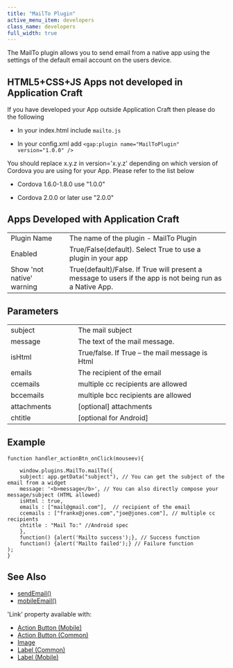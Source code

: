 ```yaml
---
title: "MailTo Plugin"
active_menu_item: developers
class_name: developers
full_width: true
---
```



The MailTo plugin allows you to send email from a native app using the settings of the default email account on the users device.

## HTML5+CSS+JS Apps not developed in Application Craft

If you have developed your App outside Application Craft then please do the following

 - In your index.html include `mailto.js`
           
 - In your config.xml add `<gap:plugin name="MailToPlugin" version="1.0.0" />`

You should replace x.y.z in version='x.y.z' depending on which version of Cordova you are using for your App. Please refer to the list below

 - Cordova 1.6.0-1.8.0 use "1.0.0"

 - Cordova 2.0.0 or later use "2.0.0"

## Apps Developed with Application Craft

<table>
<tr>
<td width="170">
Plugin Name

</td>
<td width="17">
</td>
<td width="755">
The name of the plugin - MailTo Plugin

</td>
</tr>
<tr>
<td width="170">
Enabled

</td>
<td width="17">
</td>
<td width="755">
True/False(default). Select True to use a plugin in your app

</td>
</tr>
<tr>
<td width="170">
Show 'not native' warning

</td>
<td width="17">
</td>
<td width="755">
True(default)/False. If True will present a message to users if the app is not being run as a Native App.

</td>
</tr>
</table>


## Parameters

<table>
<tr>
<td width="168">
subject

</td>
<td width="21">

</td>
<td width="691">
The mail subject

</td>
</tr>
<tr>
<td width="168">
message

</td>
<td width="21">

</td>
<td width="691">
The text of the mail message.

</td>
</tr>
<tr>
<td width="168">
isHtml

</td>
<td width="21">

</td>
<td width="691">
True/false. If True – the mail message is Html

</td>
</tr>
<tr>
<td width="168">
emails

</td>
<td width="21">

</td>
<td width="691">
The recipient of the email

</td>
</tr>
<tr>
<td width="168">
ccemails

</td>
<td width="21">

</td>
<td width="691">
multiple cc recipients are allowed

</td>
</tr>
<tr>
<td width="168">
bccemails

</td>
<td width="21">

</td>
<td width="691">
multiple bcc recipients are allowed

</td>
</tr>
<tr>
<td width="168">
attachments

</td>
<td width="21">

</td>
<td width="691">
[optional] attachments

</td>
</tr>
<tr>
<td width="168">
chtitle

</td>
<td width="21">

</td>
<td width="691">
[optional for Android]

</td>
</tr>
</table>

## Example

    function handler_actionBtn_onClick(mouseev){
        
        window.plugins.MailTo.mailTo({
        subject: app.getData("subject"), // You can get the subject of the email from a widget
        message: '<b>message</b>', // You can also directly compose your message/subject (HTML allowed)
        isHtml : true,
        emails : ["mail@gmail.com"],  // recipient of the email
        ccemails : ["frankx@jones.com","joe@jones.com"], // multiple cc recipients
        chtitle : "Mail To:" //Android spec
        },
        function() {alert('Mailto success');}, // Success function
        function() {alert('Mailto failed');} // Failure function
    );        
    }
     
   

## See Also

 - [sendEmail()](/developers/documentation/scripting-apis/server-side-api/ssj-object/miscellaneous/sendemail2)
 - [mobileEmail()](/developers/documentation/scripting-apis/client-api/app-functions/mobileemail)

'Link' property available with:

 - [Action Button (Mobile)](/developers/documentation/product-guide/widget-properties-events/mobile/mobaction-button)
 - [Action Button (Common)](/developers/documentation/product-guide/widget-properties-events/mobile/mobaction-button)
 - [Image](/developers/documentation/product-guide/widget-properties-events/common/image)
 - [Label (Common)](/developers/documentation/product-guide/widget-properties-events/common/label)
 - [Label (Mobile)](/developers/documentation/product-guide/widget-properties-events/mobile/moblabel)

